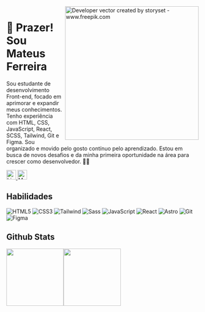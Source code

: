 <img align="right" alt="Developer vector created by storyset - www.freepik.com" height="350" src="https://i.postimg.cc/PxjMKvLC/octocat-1745690197234.png">

# 👋 Prazer! Sou Mateus Ferreira

Sou estudante de desenvolvimento Front-end, focado em aprimorar e expandir meus conhecimentos. Tenho experiência com HTML, CSS, JavaScript, React, SCSS, Tailwind, Git e Figma. Sou organizado e movido pelo gosto contínuo pelo aprendizado. Estou em busca de novos desafios e da minha primeira oportunidade na área para crescer como desenvolvedor. 🤩🔥

<a href="https://www.linkedin.com/in/mateus-fc/" target="_blank" rel="noopener noreferrer">
  <img alt="LinkedIn Badge" height="25" src="https://img.shields.io/badge/LinkedIn-343439?style=for-the-badge&logo=linkedin&logoColor=white">
</a>
<a href="https://www.codewars.com/users/mateus-f" target="_blank" rel="noopener noreferrer">
  <img alt="Mateus Ferreira's Codewars Stats" height="25" src="https://www.codewars.com/users/mateus-f/badges/micro">
</a>

## Habilidades

![HTML5](https://img.shields.io/badge/HTML5-343439?style=for-the-badge&logo=html5&logoColor=E34F26)
![CSS3](https://img.shields.io/badge/CSS3-343439?style=for-the-badge&logo=css3&logoColor=1572B6)
![Tailwind](https://img.shields.io/badge/tailwindcss-343439.svg?style=for-the-badge&logo=tailwind-css&logoColor=2338B2AC)
![Sass](https://img.shields.io/badge/Sass-343439?style=for-the-badge&logo=sass)
![JavaScript](https://img.shields.io/badge/JavaScript-343439?style=for-the-badge&logo=javascript&logoColor=F7DF1E)
![React](https://img.shields.io/badge/React-343439?style=for-the-badge&logo=react&logoColor=61DAFB)
![Astro](https://img.shields.io/badge/Astro-343439?style=for-the-badge&logo=astro&logoColor=FFF)
![Git](https://img.shields.io/badge/GIT-343439?style=for-the-badge&logo=git&logoColor=E44C30)
![Figma](https://img.shields.io/badge/Figma-343439?style=for-the-badge&logo=figma&logoColor=figma)


## Github Stats

<div style="display:flex;">
  <img src="https://github-readme-stats.vercel.app/api?username=mateus-f&theme=transparent&bg_color=343439&hide_border=true&show_icons=true&icon_color=FFF&hide_title=true&text_color=FFF" height="150px">
  <img src="https://github-readme-stats.vercel.app/api/top-langs/?username=mateus-f&layout=compact&bg_color=343439&hide_border=true&title_color=FFF&text_color=FFF" height="150px">
</div>
